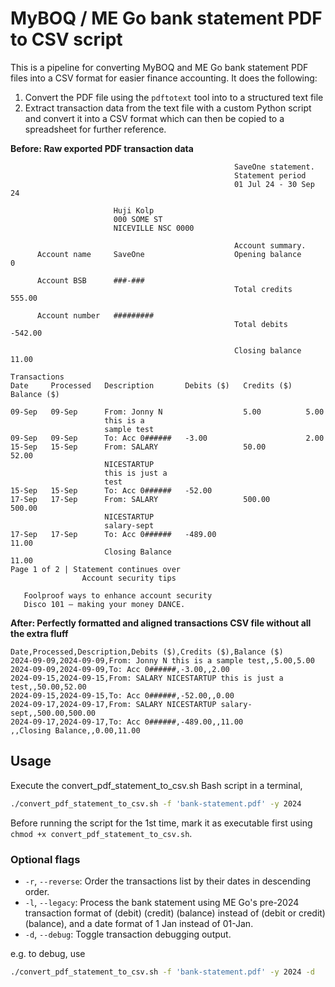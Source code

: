 # MyBOQ / ME Go bank statement PDF to CSV script

This is a pipeline for converting MyBOQ and ME Go bank statement PDF files into a CSV format for easier finance accounting. It does the following:

1. Convert the PDF file using the `pdftotext` tool into to a structured text file
2. Extract transaction data from the text file with a custom Python script and convert it into a CSV format which can then be copied to a spreadsheet for further reference.

**Before: Raw exported PDF transaction data**

```
                                                  SaveOne statement.
                                                  Statement period
                                                  01 Jul 24 - 30 Sep 24

                       Huji Kolp
                       000 SOME ST
                       NICEVILLE NSC 0000

                                                  Account summary.
      Account name     SaveOne                    Opening balance         0

      Account BSB      ###-###
                                                  Total credits      555.00

      Account number   #########
                                                  Total debits       -542.00

                                                  Closing balance    11.00

Transactions
Date     Processed   Description       Debits ($)   Credits ($)   Balance ($)

09-Sep   09-Sep      From: Jonny N                  5.00          5.00
                     this is a
                     sample test
09-Sep   09-Sep      To: Acc 0######   -3.00                      2.00
15-Sep   15-Sep      From: SALARY                   50.00         52.00
                     NICESTARTUP
                     this is just a
                     test
15-Sep   15-Sep      To: Acc 0######   -52.00
17-Sep   17-Sep      From: SALARY                   500.00        500.00
                     NICESTARTUP
                     salary-sept
17-Sep   17-Sep      To: Acc 0######   -489.00                    11.00
                     Closing Balance                              11.00
Page 1 of 2 | Statement continues over
                Account security tips

   Foolproof ways to enhance account security
   Disco 101 – making your money DANCE.
```

**After: Perfectly formatted and aligned transactions CSV file without all the extra fluff**

```csv
Date,Processed,Description,Debits ($),Credits ($),Balance ($)
2024-09-09,2024-09-09,From: Jonny N this is a sample test,,5.00,5.00
2024-09-09,2024-09-09,To: Acc 0######,-3.00,,2.00
2024-09-15,2024-09-15,From: SALARY NICESTARTUP this is just a test,,50.00,52.00
2024-09-15,2024-09-15,To: Acc 0######,-52.00,,0.00
2024-09-17,2024-09-17,From: SALARY NICESTARTUP salary-sept,,500.00,500.00
2024-09-17,2024-09-17,To: Acc 0######,-489.00,,11.00
,,Closing Balance,,0.00,11.00
```

## Usage

Execute the convert_pdf_statement_to_csv.sh Bash script in a terminal,

```sh
./convert_pdf_statement_to_csv.sh -f 'bank-statement.pdf' -y 2024
```

Before running the script for the 1st time, mark it as executable first using `chmod +x convert_pdf_statement_to_csv.sh`.

### Optional flags

- `-r`, `--reverse`: Order the transactions list by their dates in descending order.
- `-l`, `--legacy`: Process the bank statement using ME Go's pre-2024 transaction format of (debit) (credit) (balance) instead of (debit or credit) (balance), and a date format of 1 Jan instead of 01-Jan.
- `-d`, `--debug`: Toggle transaction debugging output.

e.g. to debug, use

```sh
./convert_pdf_statement_to_csv.sh -f 'bank-statement.pdf' -y 2024 -d
```
